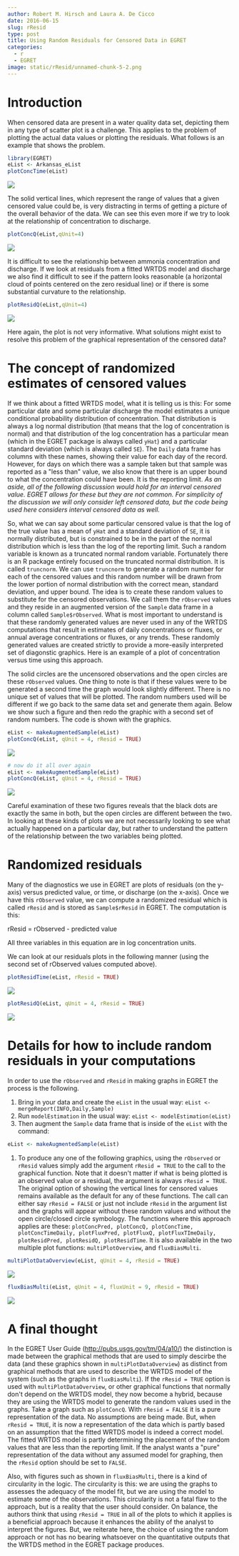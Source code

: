 ```yaml
---
author: Robert M. Hirsch and Laura A. De Cicco
date: 2016-06-15
slug: rResid
type: post
title: Using Random Residuals for Censored Data in EGRET
categories:
  - r
  - EGRET
image: static/rResid/unnamed-chunk-5-2.png
---
```

Introduction
============

When censored data are present in a water quality data set, depicting them in any type of scatter plot is a challenge. This applies to the problem of plotting the actual data values or plotting the residuals. What follows is an example that shows the problem.

``` r
library(EGRET)
eList <- Arkansas_eList
plotConcTime(eList)
```

<img src='/static/rResid/unnamed-chunk-1-1.png'/>

The solid vertical lines, which represent the range of values that a given censored value could be, is very distracting in terms of getting a picture of the overall behavior of the data. We can see this even more if we try to look at the relationship of concentration to discharge.

``` r
plotConcQ(eList,qUnit=4)
```

<img src='/static/rResid/unnamed-chunk-2-1.png'/>

It is difficult to see the relationship between ammonia concentration and discharge. If we look at residuals from a fitted WRTDS model and discharge we also find it difficult to see if the pattern looks reasonable (a horizontal cloud of points centered on the zero residual line) or if there is some substantial curvature to the relationship.

``` r
plotResidQ(eList,qUnit=4)
```

<img src='/static/rResid/unnamed-chunk-3-1.png'/>

Here again, the plot is not very informative. What solutions might exist to resolve this problem of the graphical representation of the censored data?

The concept of randomized estimates of censored values
======================================================

If we think about a fitted WRTDS model, what it is telling us is this: For some particular date and some particular discharge the model estimates a unique conditional probability distribution of concentration. That distribution is always a log normal distribution (that means that the log of concentration is normal) and that distribution of the log concentration has a particular mean (which in the EGRET package is always called `yHat`) and a particular standard deviation (which is always called `SE`). The `Daily` data frame has columns with these names, showing their value for each day of the record. However, for days on which there was a sample taken but that sample was reported as a "less than" value, we also know that there is an upper bound to what the concentration could have been. It is the reporting limit. *As an aside, all of the following discussion would hold for an interval censored value. EGRET allows for these but they are not common. For simplicity of the discussion we will only consider left censored data, but the code being used here considers interval censored data as well.*

So, what we can say about some particular censored value is that the log of the true value has a mean of `yHat` and a standard deviation of `SE`, it is normally distributed, but is constrained to be in the part of the normal distribution which is less than the log of the reporting limit. Such a random variable is known as a truncated normal random variable. Fortunately there is an R package entirely focused on the truncated normal distribution. It is called `truncnorm`. We can use `truncnorm` to generate a random number for each of the censored values and this random number will be drawn from the lower portion of normal distribution with the correct mean, standard deviation, and upper bound. The idea is to create these random values to substitute for the censored observations. We call them the `rObserved` values and they reside in an augmented version of the `Sample` data frame in a column called `Sample$rObserved`. What is most important to understand is that these randomly generated values are never used in any of the WRTDS computations that result in estimates of daily concentrations or fluxes, or annual average concentrations or fluxes, or any trends. These randomly generated values are created strictly to provide a more-easily interpreted set of diagonstic graphics. Here is an example of a plot of concentration versus time using this approach.

The solid circles are the uncensored observations and the open circles are these `rObserved` values. One thing to note is that if these values were to be generated a second time the graph would look slightly different. There is no unique set of values that will be plotted. The random numbers used will be different if we go back to the same data set and generate them again. Below we show such a figure and then redo the graphic with a second set of random numbers. The code is shown with the graphics.

``` r
eList <- makeAugmentedSample(eList)
plotConcQ(eList, qUnit = 4, rResid = TRUE)
```

<img src='/static/rResid/unnamed-chunk-4-1.png'/>

``` r
# now do it all over again
eList <- makeAugmentedSample(eList)
plotConcQ(eList, qUnit = 4, rResid = TRUE)
```

<img src='/static/rResid/unnamed-chunk-4-2.png'/>

Careful examination of these two figures reveals that the black dots are exactly the same in both, but the open circles are different between the two. In looking at these kinds of plots we are not necessarily looking to see what actually happened on a particular day, but rather to understand the pattern of the relationship between the two variables being plotted.

Randomized residuals
====================

Many of the diagnostics we use in EGRET are plots of residuals (on the y-axis) versus predicted value, or time, or discharge (on the x-axis). Once we have this `rObserved` value, we can compute a randomized residual which is called `rResid` and is stored as `Sample$rResid` in EGRET. The computation is this:

rResid = rObserved - predicted value

All three variables in this equation are in log concentration units.

We can look at our residuals plots in the following manner (using the second set of rObserved values computed above).

``` r
plotResidTime(eList, rResid = TRUE)
```

<img src='/static/rResid/unnamed-chunk-5-1.png'/>

``` r
plotResidQ(eList, qUnit = 4, rResid = TRUE)
```

<img src='/static/rResid/unnamed-chunk-5-2.png'/>

Details for how to include random residuals in your computations
================================================================

In order to use the `rObserved` and `rResid` in making graphs in EGRET the process is the following.

1.  Bring in your data and create the `eList` in the usual way: `eList <- mergeReport(INFO,Daily,Sample)`
2.  Run `modelEstimation` in the usual way: `eList <- modelEstimation(eList)`
3.  Then augment the `Sample` data frame that is inside of the `eList` with the command:

``` r
eList <- makeAugmentedSample(eList)
```

1.  To produce any one of the following graphics, using the `rObserved` or `rResid` values simply add the argument `rResid = TRUE` to the call to the graphical function. Note that it doesn't matter if what is being plotted is an observed value or a residual, the argument is always `rResid = TRUE`. The original option of showing the vertical lines for censored values remains available as the default for any of these functions. The call can either say `rResid = FALSE` or just not include `rResid` in the argument list and the graphs will appear without these random values and without the open circle/closed circle symbology. The functions where this approach applies are these: `plotConcPred, plotConcQ, plotConcTime, plotConcTimeDaily, plotFluxPred, plotFluxQ, plotFluxTImeDaily, plotResidPred, plotResidQ, plotResidTime`. It is also available in the two multiple plot functions: `multiPlotOverview`, and `fluxBiasMulti`.

``` r
multiPlotDataOverview(eList, qUnit = 4, rResid = TRUE)
```

<img src='/static/rResid/unnamed-chunk-7-1.png'/>

``` r
fluxBiasMulti(eList, qUnit = 4, fluxUnit = 9, rResid = TRUE)
```

<img src='/static/rResid/unnamed-chunk-8-1.png'/>

A final thought
===============

In the EGRET User Guide (<http://pubs.usgs.gov/tm/04/a10/>) the distinction is made between the graphical methods that are used to simply descirbe the data (and these graphics shown in `multiPlotDataOverview`) as distinct from graphical methods that are used to describe the WRTDS model of the system (such as the graphs in `fluxBiasMulti`). If the `rResid = TRUE` option is used with `multiPlotDataOverview`, or other graphical functions that normally don't depend on the WRTDS model, they now become a hybrid, because they are using the WRTDS model to generate the random values used in the graphs. Take a graph such as `plotConcQ`. With `rResid = FALSE` it is a pure representation of the data. No assumptions are being made. But, when `rResid = TRUE`, it is now a representation of the data which is partly based on an assumption that the fitted WRTDS model is indeed a correct model. The fitted WRTDS model is partly determining the placement of the random values that are less than the reporting limit. If the analyst wants a "pure" representation of the data without any assumed model for graphing, then the `rResid` option should be set to `FALSE`.

Also, with figures such as shown in `fluxBiasMulti`, there is a kind of circularity in the logic. The circularity is this: we are using the graphs to assesses the adequacy of the model fit, but we are using the model to estimate some of the observations. This circularity is not a fatal flaw to the approach, but is a reality that the user should consider. On balance, the authors think that using `rResid = TRUE` in all of the plots to which it applies is a beneficial approach because it enhances the ability of the analyst to interpret the figures. But, we reiterate here, the choice of using the random approach or not has no bearing whatsoever on the quantitative outputs that the WRTDS method in the EGRET package produces.
